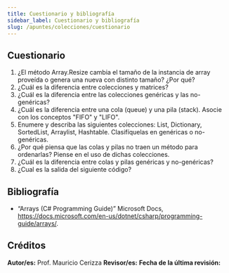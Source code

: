 ```yaml
---
title: Cuestionario y bibliografía
sidebar_label: Cuestionario y bibliografía
slug: /apuntes/colecciones/cuestionario
---
```


## Cuestionario
1. ¿El método Array.Resize cambia el tamaño de la instancia de array proveída o genera una nueva con distinto tamaño? ¿Por qué?
2. ¿Cuál es la diferencia entre colecciones y matrices?
3. ¿Cuál es la diferencia entre las colecciones genéricas y las no-genéricas?
4. ¿Cuál es la diferencia entre una cola (queue) y una pila (stack). Asocie con los conceptos "FIFO" y "LIFO".
5. Enumere y describa las siguientes colecciones: List, Dictionary, SortedList, Arraylist, Hashtable. Clasifíquelas en genéricas o no-genéricas.
6. ¿Por qué piensa que las colas y pilas no traen un método para ordenarlas? Piense en el uso de dichas colecciones. 
7. ¿Cuál es la diferencia entre colas y pilas genéricas y no-genéricas?
8. ¿Cual es la salida del siguiente código?
   

## Bibliografía
* “Arrays (C# Programming Guide)” Microsoft Docs, https://docs.microsoft.com/en-us/dotnet/csharp/programming-guide/arrays/.

## Créditos
**Autor/es:** Prof. Mauricio Cerizza
**Revisor/es:** 
**Fecha de la última revisión:**